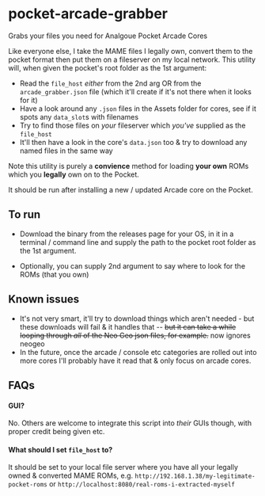 # pocket-arcade-grabber
Grabs your files you need for Analgoue Pocket Arcade Cores

Like everyone else, I take the MAME files I legally own, convert them to the pocket format then put them on a fileserver on my local network.
This utility will, when given the pocket's root folder as the 1st argument:
- Read the `file_host` _either_ from the 2nd arg OR from the `arcade_grabber.json` file (which it'll create if it's not there when it looks for it)
- Have a look around any `.json` files in the Assets folder for cores, see if it spots any `data_slot`s with filenames
- Try to find those files on _your_ fileserver which _you've_ supplied as the `file_host`
- It'll then have a look in the core's `data.json` too & try to download any named files in the same way

Note this utility is purely a **convience** method for loading **your own** ROMs which you **legally** own on to the Pocket.

It should be run after installing a new / updated Arcade core on the Pocket.

## To run
- Download the binary from the releases page for your OS, in it in a terminal / command line and supply the path to the pocket root folder as the 1st argument.

- Optionally, you can supply 2nd argument to say where to look for the ROMs (that you own)

## Known issues
- It's not very smart, it'll try to download things which aren't needed - but these downloads will fail & it handles that -- ~~but it can take a while looping through _all_ of the Neo Geo json files, for example.~~ now ignores neogeo
- In the future, once the arcade / console etc categories are rolled out into more cores I'll probably have it read that & only focus on arcade cores.

## FAQs

#### GUI?
No. Others are welcome to integrate this script into _their_ GUIs though, with proper credit being given etc.

#### What should I set `file_host` to?
It should be set to your local file server where you have all your legally owned & converted MAME ROMs, e.g. `http://192.168.1.38/my-legitimate-pocket-roms` or `http://localhost:8080/real-roms-i-extracted-myself`
